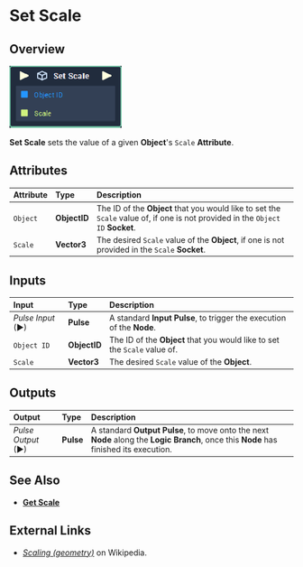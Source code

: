 # Set Scale

## Overview

![The Set Scale Node.](../../../.gitbook/assets/set-scale.PNG)

**Set Scale** sets the value of a given **Object**'s `Scale` **Attribute**.

## Attributes

| Attribute | Type | Description |
| :--- | :--- | :--- |
| `Object` | **ObjectID** | The ID of the **Object** that you would like to set the `Scale` value of, if one is not provided in the `Object ID` **Socket**. |
| `Scale` | **Vector3** | The desired `Scale` value of the **Object**, if one is not provided in the `Scale` **Socket**. |

## Inputs

| Input | Type | Description |
| :--- | :--- | :--- |
| _Pulse Input_ \(►\) | **Pulse** | A standard **Input Pulse**, to trigger the execution of the **Node**. |
| `Object ID` | **ObjectID** | The ID of the **Object** that you would like to set the `Scale` value of. |
| `Scale` | **Vector3** | The desired `Scale` value of the **Object**. |

## Outputs

| Output | Type | Description |
| :--- | :--- | :--- |
| _Pulse Output_ \(►\) | **Pulse** | A standard **Output Pulse**, to move onto the next **Node** along the **Logic Branch**, once this **Node** has finished its execution. |

## See Also

* [**Get Scale**](get-scale.md)

## External Links

* [_Scaling \(geometry\)_](https://en.wikipedia.org/wiki/Scaling_%28geometry%29) on Wikipedia.

